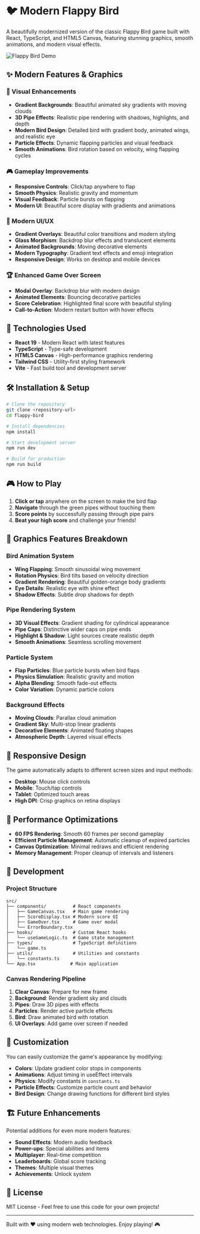 # 🐦 Modern Flappy Bird

A beautifully modernized version of the classic Flappy Bird game built with React, TypeScript, and HTML5 Canvas, featuring stunning graphics, smooth animations, and modern visual effects.

![Flappy Bird Demo](./demo.gif)

## ✨ Modern Features & Graphics

### 🎨 Visual Enhancements
- **Gradient Backgrounds**: Beautiful animated sky gradients with moving clouds
- **3D Pipe Effects**: Realistic pipe rendering with shadows, highlights, and depth
- **Modern Bird Design**: Detailed bird with gradient body, animated wings, and realistic eye
- **Particle Effects**: Dynamic flapping particles and visual feedback
- **Smooth Animations**: Bird rotation based on velocity, wing flapping cycles

### 🎮 Gameplay Improvements
- **Responsive Controls**: Click/tap anywhere to flap
- **Smooth Physics**: Realistic gravity and momentum
- **Visual Feedback**: Particle bursts on flapping
- **Modern UI**: Beautiful score display with gradients and animations

### 🎯 Modern UI/UX
- **Gradient Overlays**: Beautiful color transitions and modern styling
- **Glass Morphism**: Backdrop blur effects and translucent elements
- **Animated Backgrounds**: Moving decorative elements
- **Modern Typography**: Gradient text effects and emoji integration
- **Responsive Design**: Works on desktop and mobile devices

### 🏆 Enhanced Game Over Screen
- **Modal Overlay**: Backdrop blur with modern design
- **Animated Elements**: Bouncing decorative particles
- **Score Celebration**: Highlighted final score with beautiful styling
- **Call-to-Action**: Modern restart button with hover effects

## 🚀 Technologies Used

- **React 19** - Modern React with latest features
- **TypeScript** - Type-safe development
- **HTML5 Canvas** - High-performance graphics rendering
- **Tailwind CSS** - Utility-first styling framework
- **Vite** - Fast build tool and development server

## 🛠️ Installation & Setup

```bash
# Clone the repository
git clone <repository-url>
cd flappy-bird

# Install dependencies
npm install

# Start development server
npm run dev

# Build for production
npm run build
```

## 🎮 How to Play

1. **Click or tap** anywhere on the screen to make the bird flap
2. **Navigate** through the green pipes without touching them
3. **Score points** by successfully passing through pipe pairs
4. **Beat your high score** and challenge your friends!

## 🎨 Graphics Features Breakdown

### Bird Animation System
- **Wing Flapping**: Smooth sinusoidal wing movement
- **Rotation Physics**: Bird tilts based on velocity direction
- **Gradient Rendering**: Beautiful golden-orange body gradients
- **Eye Details**: Realistic eye with shine effect
- **Shadow Effects**: Subtle drop shadows for depth

### Pipe Rendering System
- **3D Visual Effects**: Gradient shading for cylindrical appearance
- **Pipe Caps**: Distinctive wider caps on pipe ends
- **Highlight & Shadow**: Light sources create realistic depth
- **Smooth Animations**: Seamless scrolling movement

### Particle System
- **Flap Particles**: Blue particle bursts when bird flaps
- **Physics Simulation**: Realistic gravity and motion
- **Alpha Blending**: Smooth fade-out effects
- **Color Variation**: Dynamic particle colors

### Background Effects
- **Moving Clouds**: Parallax cloud animation
- **Gradient Sky**: Multi-stop linear gradients
- **Decorative Elements**: Animated floating shapes
- **Atmospheric Depth**: Layered visual effects

## 📱 Responsive Design

The game automatically adapts to different screen sizes and input methods:
- **Desktop**: Mouse click controls
- **Mobile**: Touch/tap controls
- **Tablet**: Optimized touch areas
- **High DPI**: Crisp graphics on retina displays

## 🎯 Performance Optimizations

- **60 FPS Rendering**: Smooth 60 frames per second gameplay
- **Efficient Particle Management**: Automatic cleanup of expired particles
- **Canvas Optimization**: Minimal redraws and efficient rendering
- **Memory Management**: Proper cleanup of intervals and listeners

## 🔧 Development

### Project Structure
```
src/
├── components/          # React components
│   ├── GameCanvas.tsx   # Main game rendering
│   ├── ScoreDisplay.tsx # Modern score UI
│   ├── GameOver.tsx     # Game over modal
│   └── ErrorBoundary.tsx
├── hooks/               # Custom React hooks
│   └── useGameLogic.ts  # Game state management
├── types/               # TypeScript definitions
│   └── game.ts
├── utils/               # Utilities and constants
│   └── constants.ts
└── App.tsx             # Main application
```

### Canvas Rendering Pipeline
1. **Clear Canvas**: Prepare for new frame
2. **Background**: Render gradient sky and clouds
3. **Pipes**: Draw 3D pipes with effects
4. **Particles**: Render active particle effects
5. **Bird**: Draw animated bird with rotation
6. **UI Overlays**: Add game over screen if needed

## 🎨 Customization

You can easily customize the game's appearance by modifying:

- **Colors**: Update gradient color stops in components
- **Animations**: Adjust timing in useEffect intervals
- **Physics**: Modify constants in `constants.ts`
- **Particle Effects**: Customize particle count and behavior
- **Bird Design**: Change drawing functions for different bird styles

## 🏗️ Future Enhancements

Potential additions for even more modern features:
- **Sound Effects**: Modern audio feedback
- **Power-ups**: Special abilities and items
- **Multiplayer**: Real-time competition
- **Leaderboards**: Global score tracking
- **Themes**: Multiple visual themes
- **Achievements**: Unlock system

## 📄 License

MIT License - Feel free to use this code for your own projects!

---

Built with ❤️ using modern web technologies. Enjoy playing! 🎮

